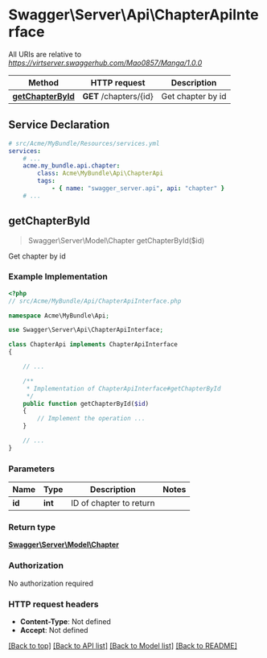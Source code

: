 # Swagger\Server\Api\ChapterApiInterface

All URIs are relative to *https://virtserver.swaggerhub.com/Mao0857/Manga/1.0.0*

Method | HTTP request | Description
------------- | ------------- | -------------
[**getChapterById**](ChapterApiInterface.md#getChapterById) | **GET** /chapters/{id} | Get chapter by id


## Service Declaration
```yaml
# src/Acme/MyBundle/Resources/services.yml
services:
    # ...
    acme.my_bundle.api.chapter:
        class: Acme\MyBundle\Api\ChapterApi
        tags:
            - { name: "swagger_server.api", api: "chapter" }
    # ...
```

## **getChapterById**
> Swagger\Server\Model\Chapter getChapterById($id)

Get chapter by id

### Example Implementation
```php
<?php
// src/Acme/MyBundle/Api/ChapterApiInterface.php

namespace Acme\MyBundle\Api;

use Swagger\Server\Api\ChapterApiInterface;

class ChapterApi implements ChapterApiInterface
{

    // ...

    /**
     * Implementation of ChapterApiInterface#getChapterById
     */
    public function getChapterById($id)
    {
        // Implement the operation ...
    }

    // ...
}
```

### Parameters

Name | Type | Description  | Notes
------------- | ------------- | ------------- | -------------
 **id** | **int**| ID of chapter to return |

### Return type

[**Swagger\Server\Model\Chapter**](../Model/Chapter.md)

### Authorization

No authorization required

### HTTP request headers

 - **Content-Type**: Not defined
 - **Accept**: Not defined

[[Back to top]](#) [[Back to API list]](../../README.md#documentation-for-api-endpoints) [[Back to Model list]](../../README.md#documentation-for-models) [[Back to README]](../../README.md)


